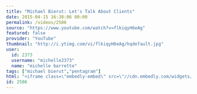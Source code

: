 ```yaml
---
title: "Michael Bierut: Let's Talk About Clients"
date: 2015-04-15 16:38:06 00:00
permalink: /videos/2506
source: "https://www.youtube.com/watch?v=flkiqyH6eAg"
featured: false
provider: "YouTube"
thumbnail: "http://i.ytimg.com/vi/flkiqyH6eAg/hqdefault.jpg"
user:
  id: 2373
  username: "michelle2373"
  name: "michelle barretto"
tags: ["michael bierut","pentagram"]
html: "<iframe class=\"embedly-embed\" src=\"//cdn.embedly.com/widgets/media.html?src=http%3A%2F%2Fwww.youtube.com%2Fembed%2FflkiqyH6eAg%3Fwmode%3Dtransparent%26feature%3Doembed&wmode=transparent&url=https%3A%2F%2Fwww.youtube.com%2Fwatch%3Fv%3DflkiqyH6eAg&image=http%3A%2F%2Fi.ytimg.com%2Fvi%2FflkiqyH6eAg%2Fhqdefault.jpg&key=daaebf4d9cdd46779200162d0ca86e20&type=text%2Fhtml&schema=youtube\" width=\"854\" height=\"480\" scrolling=\"no\" frameborder=\"0\" allowfullscreen></iframe>"
id: 2506
---
```


